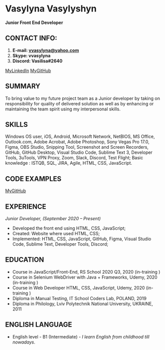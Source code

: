 # Vasylyna Vasylyshyn

**Junior Front End Developer**

## CONTACT INFO:

1. **E-mail: vvasylyna@yahoo.com**
1. **Skype:  vvasylyna**
1. **Discord: Vasilisa#2640**

[MyLinkedIn](https://www.linkedin.com/in/vasylyna-vasylyshyn-13749818b/)
[MyGitHub](https://github.com/mermaidsdream)

## SUMMARY

To bring value to my future project team as a Junior developer by taking on responsibility for quality of delivered solution as well as by enhancing or maintaining the team spirit using my interpersonal skills. 

## SKILLS

Windows OS user, iOS, Android, Microsoft Network, NetBIOS, MS Office, Outlook.com, Adobe Acrobat, Adobe Photoshop, Sony Vegas Pro 17.0, Figma, OBS Studio, Snipping Tool, Screenshot and Screen Recorders, GitHub, GitHub Desktop, Visual Studio Code, Sublime Text 3, Developer Tools, 3uTools, VPN Proxy, Zoom, Slack, Discord, Test Flight; Basic knowledge : ISTQB, SQL, JIRA, Agile, HTML, CSS, JavaScript.              

## CODE EXAMPLES

[MyGitHub](https://github.com/mermaidsdream)

## EXPERIENCE
   
   _Junior Developer,  (September 2020 – Present)_

*	Developed the front end using HTML, CSS, JavaScript;
*	Created: Website where used HTML, CSS;
*	Implemented: HTML, CSS, JavaScript, GitHub, Figma, Visual Studio Code, Sublime Text, Developer Tools, Discord;

## EDUCATION

*	Course in JavaScript/Front-End, RS School 2020 Q3, 2020 (in-training )
*	Course in Selenium WebDriver with Java + Frameworks, Udemy, 2020 (in-training )
*	Course in Web Developer HTML, CSS, JavaScript, Udemy, 2020 (in-training )
*  Diploma in Manual Testing, IT School Coders Lab, POLAND, 2019
*  Diploma in Philology, Lviv Polytechnik National University, UKRAINE, 2011
      
## ENGLISH LANGUAGE

* English level - B1 (Intermediate) - _I learn English from childhood till nowadays_.
